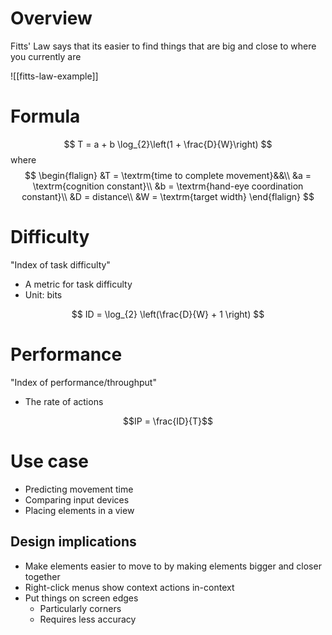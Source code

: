 # Overview
Fitts' Law says that its easier to find things that are big and close to where you currently are

![[fitts-law-example]]

# Formula
$$
T = a + b \log_{2}\left(1 + \frac{D}{W}\right)
$$
where
$$
\begin{flalign}
&T = \textrm{time to complete movement}&&\\
&a = \textrm{cognition constant}\\
&b = \textrm{hand-eye coordination constant}\\
&D = distance\\
&W = \textrm{target width}
\end{flalign}
$$

# Difficulty
"Index of task difficulty"
- A metric for task difficulty
- Unit: bits

$$
ID = \log_{2} \left(\frac{D}{W} + 1 \right)
$$

# Performance
"Index of performance/throughput"
- The rate of actions

$$IP = \frac{ID}{T}$$
# Use case
- Predicting movement time
- Comparing input devices
- Placing elements in a view

## Design implications
- Make elements easier to move to by making elements bigger and closer together
- Right-click menus show context actions in-context
- Put things on screen edges
	- Particularly corners
	- Requires less accuracy